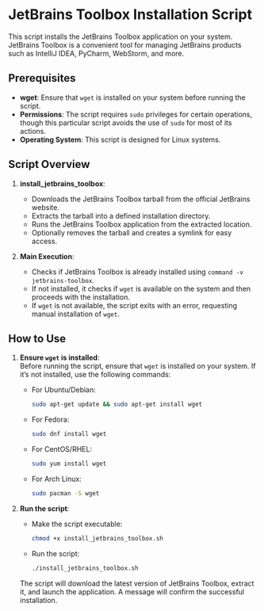 # JetBrains Toolbox Installation Script

This script installs the JetBrains Toolbox application on your system. JetBrains Toolbox is a convenient tool for managing JetBrains products such as IntelliJ IDEA, PyCharm, WebStorm, and more.

## Prerequisites

- **wget**: Ensure that `wget` is installed on your system before running the script.
- **Permissions**: The script requires `sudo` privileges for certain operations, though this particular script avoids the use of `sudo` for most of its actions.
- **Operating System**: This script is designed for Linux systems.

## Script Overview

1. **install_jetbrains_toolbox**:
    - Downloads the JetBrains Toolbox tarball from the official JetBrains website.
    - Extracts the tarball into a defined installation directory.
    - Runs the JetBrains Toolbox application from the extracted location.
    - Optionally removes the tarball and creates a symlink for easy access.

2. **Main Execution**:
    - Checks if JetBrains Toolbox is already installed using `command -v jetbrains-toolbox`.
    - If not installed, it checks if `wget` is available on the system and then proceeds with the installation.
    - If `wget` is not available, the script exits with an error, requesting manual installation of `wget`.

## How to Use

1. **Ensure `wget` is installed**:  
   Before running the script, ensure that `wget` is installed on your system. If it’s not installed, use the following commands:
    - For Ubuntu/Debian:
      ```bash
      sudo apt-get update && sudo apt-get install wget
      ```
    - For Fedora:
      ```bash
      sudo dnf install wget
      ```
    - For CentOS/RHEL:
      ```bash
      sudo yum install wget
      ```
    - For Arch Linux:
      ```bash
      sudo pacman -S wget
      ```

2. **Run the script**:
    - Make the script executable:
      ```bash
      chmod +x install_jetbrains_toolbox.sh
      ```
    - Run the script:
      ```bash
      ./install_jetbrains_toolbox.sh
      ```

   The script will download the latest version of JetBrains Toolbox, extract it, and launch the application. A message will confirm the successful installation.
